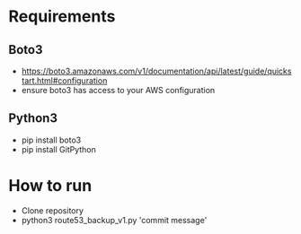 # Requirements

## Boto3
* https://boto3.amazonaws.com/v1/documentation/api/latest/guide/quickstart.html#configuration
* ensure boto3 has access to your AWS configuration

## Python3
* pip install boto3
* pip install GitPython

# How to run
* Clone repository
* python3 route53_backup_v1.py 'commit message'
